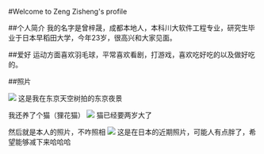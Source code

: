 #Welcome to Zeng Zisheng's profile

##个人简介
我的名字是曾梓晟，成都本地人，本科川大软件工程专业，研究生毕业于日本早稻田大学，今年23岁，很高兴和大家见面。

##爱好
运动方面喜欢羽毛球，平常喜欢看剧，打游戏，喜欢吃好吃的以及做好吃的。

##照片

![](D:\Thoughtworks\hw1\fig\1.jpg)
这是我在东京天空树拍的东京夜景

我还养了个猫（狸花猫）
![](D:\Thoughtworks\hw1\fig\2.jpg)
猫已经要两岁大了

然后就是本人的照片，不咋照相
![](D:\Thoughtworks\hw1\fig\3.jpg)
这是在日本的近期照片，可能人有点胖了，希望能够减下来哈哈哈
